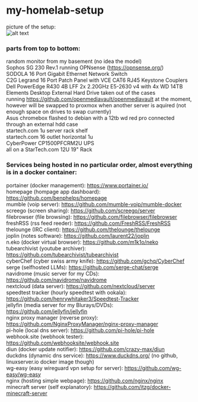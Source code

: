 # my-homelab-setup
picture of the setup:  
![alt text](https://github.com/N42950M/my-homelab-setup/blob/main/images/dalab.png?raw=true)
### parts from top to bottom:  
random monitor from my basement (no idea the model)  
Sophos SG 230 Rev.1 running OPNsense (https://opnsense.org/)  
SODOLA 16 Port Gigabit Ethernet Network Switch  
C2G Legrand 16 Port Patch Panel with VCE CAT6 RJ45 Keystone Couplers  
Dell PowerEdge R430 4B LFF 2x 2.20GHz E5-2630 v4 with 4x WD 14TB Elements Desktop External Hard Drive taken out of the cases  
running https://github.com/openmediavault/openmediavault at the moment, however will be swapped to proxmox when another server is aquired (not enough space on drives to swap currently)  
Asus chromebox flashed to debian with a 12tb wd red pro connected through an external hdd case  
startech.com 1u server rack shelf  
startech.com 16 outlet horizontal 1u  
CyberPower CP1500PFCRM2U UPS  
all on a StarTech.com 12U 19" Rack  
  
### Services being hosted in no particular order, almost everything is in a docker container:    
portainer (docker management): https://www.portainer.io/  
homepage (hompage app dashboard): https://github.com/benphelps/homepage  
mumble (voip server): https://github.com/mumble-voip/mumble-docker  
screego (screen sharing): https://github.com/screego/server  
filebrowser (file browsing): https://github.com/filebrowser/filebrowser  
freshRSS (rss feed reeder): https://github.com/FreshRSS/FreshRSS  
thelounge (IRC client): https://github.com/thelounge/thelounge  
joplin (notes software): https://github.com/laurent22/joplin  
n.eko (docker virtual browser): https://github.com/m1k1o/neko  
tubearchivist (youtube archiver): https://github.com/tubearchivist/tubearchivist  
cyberChef (cyber swiss army knife): https://github.com/gchq/CyberChef  
serge (selfhosted LLMs): https://github.com/serge-chat/serge  
navidrome (music server for my CDs): https://github.com/navidrome/navidrome  
nextcloud (data server): https://github.com/nextcloud/server  
speedtest tracker (hourly speedtest with ookala): https://github.com/henrywhitaker3/Speedtest-Tracker  
jellyfin (media server for my Blurays/DVDs): https://github.com/jellyfin/jellyfin  
nginx proxy manager (reverse proxy): https://github.com/NginxProxyManager/nginx-proxy-manager  
pi-hole (local dns server): https://github.com/pi-hole/pi-hole  
webhook.site (webhook tester): https://github.com/webhooksite/webhook.site  
diun (docker update notifier): https://github.com/crazy-max/diun  
duckdns (dynamic dns service): https://www.duckdns.org/ (no github, linuxserver.io docker image though)  
wg-easy (easy wireguard vpn setup for server): https://github.com/wg-easy/wg-easy  
nginx (hosting simple webpage): https://github.com/nginx/nginx  
minecraft server (self explanatory): https://github.com/itzg/docker-minecraft-server  
